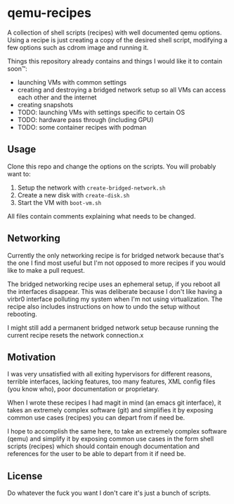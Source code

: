 # qemu-recipes

A collection of shell scripts (recipes) with well documented qemu options. 
Using a recipe is just creating a copy of the desired shell script, modifying
a few options such as cdrom image and running it.

Things this repository already contains and things I would like it to contain soon™:

- launching VMs with common settings
- creating and destroying a bridged network setup so all VMs can access each other and the internet
- creating snapshots
- TODO: launching VMs with settings specific to certain OS
- TODO: hardware pass through (including GPU)
- TODO: some container recipes with podman

## Usage

Clone this repo and change the options on the scripts. You will probably want to:

1. Setup the network with `create-bridged-network.sh`
2. Create a new disk with `create-disk.sh`
3. Start the VM with `boot-vm.sh`

All files contain comments explaining what needs to be changed.

## Networking

Currently the only networking recipe is for bridged network because that's the one I find most useful
but I'm not opposed to more recipes if you would like to make a pull request.

The bridged networking recipe uses an ephemeral setup, if you reboot all the interfaces disappear.
This was deliberate because I don't like having a virbr0 interface polluting my system when I'm not using
virtualization. The recipe also includes instructions on how to undo the setup without rebooting.

I might still add a permanent bridged network setup because running the current recipe resets the network
connection.x

## Motivation

I was very unsatisfied with all exiting hypervisors for different reasons, terrible interfaces, lacking features,
too many features, XML config files (you know who), poor documentation or proprietary.

When I wrote these recipes I had magit in mind (an emacs git interface), it takes an extremely
complex software (git) and simplifies it by exposing common use cases (recipes) you can depart from if need be.

I hope to accomplish the same here, to take an extremely complex software (qemu) and simplify it by
exposing common use cases in the form shell scripts (recipes) which should contain enough documentation and
references for the user to be able to depart from it if need be.

## License

Do whatever the fuck you want I don't care it's just a bunch of scripts.
